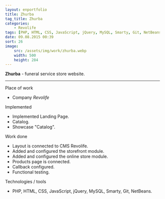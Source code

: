 ```yaml
---
layout: enportfolio
title: Zhurba
tag_title: Zhurba
categories:
    - Revolife
tags: [PHP, HTML, CSS, JavaScript, jQuery, MySQL, Smarty, Git, NetBeans]
date: 09.08.2015 00:39
sort: 26
image: 
    src: /assets/img/work/zhurba.webp 
    width: 500
    height: 284
---
```


**Zhurba** - funeral service store website.

---

Place of work

* Company _Revolife_

Implemented

* Implemented Landing Page.
* Catalog.
* Showcase "Catalog".

Work done

* Layout is connected to CMS Revolife.
* Added and configured the storefront module.
* Added and configured the online store module.
* Products page is connected.
* Callback configured.
* Functional testing.

Technologies / tools

* PHP, HTML, CSS, JavaScript, jQuery, MySQL, Smarty, Git, NetBeans.
